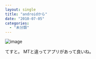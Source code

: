 ```yaml
---
layout: single
title: "androidから"
date: "2010-07-05"
categories: 
  - "未分類"
---
```


![image](https://blog.naotaco.com/assets/images/posts/2010/07/wpid-2009-12-04-22.37.06_282.0_-2.0_87.0.jpg)

てすと。 MTと違ってアプリがあって良いね。
